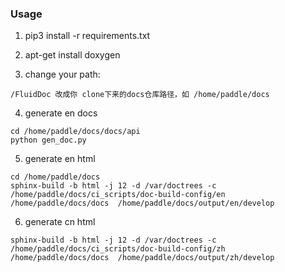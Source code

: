 ### Usage

1. pip3 install -r requirements.txt

2. apt-get install doxygen

3. change your path:

```
/FluidDoc 改成你 clone下来的docs仓库路径，如 /home/paddle/docs
```

4. generate en docs
```
cd /home/paddle/docs/docs/api
python gen_doc.py
```

5. generate en html
```
cd /home/paddle/docs
sphinx-build -b html -j 12 -d /var/doctrees -c /home/paddle/docs/ci_scripts/doc-build-config/en /home/paddle/docs/docs  /home/paddle/docs/output/en/develop
```

6. generate cn html 
```
sphinx-build -b html -j 12 -d /var/doctrees -c /home/paddle/docs/ci_scripts/doc-build-config/zh /home/paddle/docs/docs  /home/paddle/docs/output/zh/develop
```
